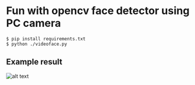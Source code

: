 # Fun with opencv face detector using PC camera

```
$ pip install requirements.txt
$ python ./videoface.py
```

## Example result

![alt text](https://github.com/onjin/videoface/raw/master/src/fake_face.png "Fake Face")
